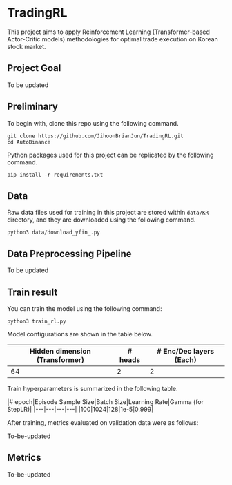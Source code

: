 # TradingRL

This project aims to apply Reinforcement Learning (Transformer-based Actor-Critic models) methodologies for optimal trade execution on Korean stock market.


## Project Goal

To be updated


## Preliminary

To begin with, clone this repo using the following command.
```
git clone https://github.com/JihoonBrianJun/TradingRL.git
cd AutoBinance
```

Python packages used for this project can be replicated by the following command.
```
pip install -r requirements.txt
```

## Data

Raw data files used for training in this project are stored within `data/KR` directory, and they are downloaded using the following command.
```
python3 data/download_yfin_.py
```

## Data Preprocessing Pipeline

To be updated


## Train result

You can train the model using the following command:
```
python3 train_rl.py
```

Model configurations are shown in the table below.

|Hidden dimension (Transformer)|# heads|# Enc/Dec layers (Each)|
|---|---|---|
|64|2|2|

Train hyperparameters is summarized in the following table.

|# epoch|Episode Sample Size|Batch Size|Learning Rate|Gamma (for StepLR)|
|---|---|---|---|
|100|1024|128|1e-5|0.999|

After training, metrics evaluated on validation data were as follows:

To-be-updated


## Metrics

To-be-updated